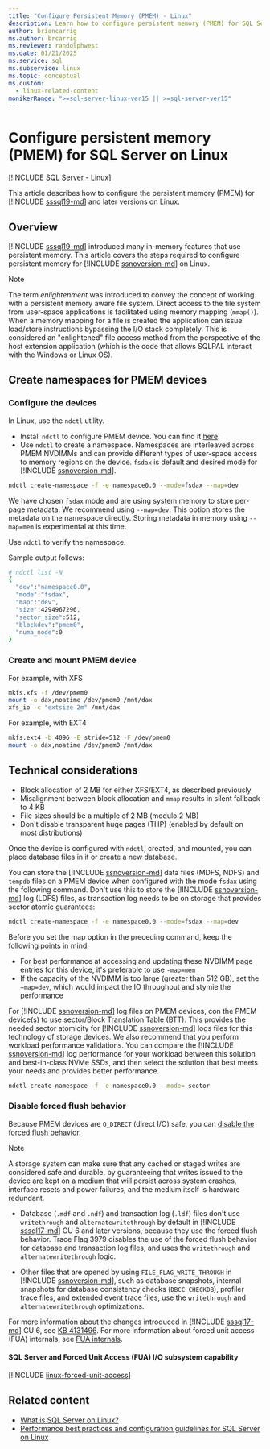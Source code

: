 ```yaml
---
title: "Configure Persistent Memory (PMEM) - Linux"
description: Learn how to configure persistent memory (PMEM) for SQL Server on Linux, and how to create namespaces for PMEM devices
author: briancarrig
ms.author: brcarrig
ms.reviewer: randolphwest
ms.date: 01/21/2025
ms.service: sql
ms.subservice: linux
ms.topic: conceptual
ms.custom:
  - linux-related-content
monikerRange: ">=sql-server-linux-ver15 || >=sql-server-ver15"
---
```


# Configure persistent memory (PMEM) for SQL Server on Linux

[!INCLUDE [SQL Server - Linux](../includes/applies-to-version/sql-linux.md)]

This article describes how to configure the persistent memory (PMEM) for [!INCLUDE [sssql19-md](../includes/sssql19-md.md)] and later versions on Linux.

## Overview

[!INCLUDE [sssql19-md](../includes/sssql19-md.md)] introduced many in-memory features that use persistent memory. This article covers the steps required to configure persistent memory for [!INCLUDE [ssnoversion-md](../includes/ssnoversion-md.md)] on Linux.

> [!NOTE]  
> The term _enlightenment_ was introduced to convey the concept of working with a persistent memory aware file system. Direct access to the file system from user-space applications is facilitated using memory mapping (`mmap()`). When a memory mapping for a file is created the application can issue load/store instructions bypassing the I/O stack completely. This is considered an "enlightened" file access method from the perspective of the host extension application (which is the code that allows SQLPAL interact with the Windows or Linux OS).

## Create namespaces for PMEM devices

### Configure the devices

In Linux, use the `ndctl` utility.

- Install `ndctl` to configure PMEM device. You can find it [here](https://docs.pmem.io/persistent-memory/getting-started-guide/installing-ndctl).
- Use `ndctl` to create a namespace. Namespaces are interleaved across PMEM NVDIMMs and can provide different types of user-space access to memory regions on the device. `fsdax` is default and desired mode for [!INCLUDE [ssnoversion-md](../includes/ssnoversion-md.md)].

```bash
ndctl create-namespace -f -e namespace0.0 --mode=fsdax --map=dev
```

We have chosen `fsdax` mode and are using system memory to store per-page metadata. We recommend using `--map=dev`. This option stores the metadata on the namespace directly. Storing metadata in memory using `--map=mem` is experimental at this time.

Use `ndctl` to verify the namespace.

Sample output follows:

```bash
# ndctl list -N
{
  "dev":"namespace0.0",
  "mode":"fsdax",
  "map":"dev",
  "size":4294967296,
  "sector_size":512,
  "blockdev":"pmem0",
  "numa_node":0
}
```

### Create and mount PMEM device

For example, with XFS

```bash
mkfs.xfs -f /dev/pmem0
mount -o dax,noatime /dev/pmem0 /mnt/dax
xfs_io -c "extsize 2m" /mnt/dax
```

For example, with EXT4

```bash
mkfs.ext4 -b 4096 -E stride=512 -F /dev/pmem0
mount -o dax,noatime /dev/pmem0 /mnt/dax
```

## Technical considerations

- Block allocation of 2 MB for either XFS/EXT4, as described previously
- Misalignment between block allocation and `mmap` results in silent fallback to 4 KB
- File sizes should be a multiple of 2 MB (modulo 2 MB)
- Don't disable transparent huge pages (THP) (enabled by default on most distributions)

Once the device is configured with `ndctl`, created, and mounted, you can place database files in it or create a new database.

You can store the [!INCLUDE [ssnoversion-md](../includes/ssnoversion-md.md)] data files (MDFS, NDFS) and `tempdb` files on a PMEM device when configured with the mode `fsdax` using the following command. Don't use this to store the [!INCLUDE [ssnoversion-md](../includes/ssnoversion-md.md)] log (LDFS) files, as transaction log needs to be on storage that provides sector atomic guarantees:

```bash
ndctl create-namespace -f -e namespace0.0 --mode=fsdax --map=dev
```

Before you set the map option in the preceding command, keep the following points in mind:

- For best performance at accessing and updating these NVDIMM page entries for this device, it's preferable to use `-map=mem`
- If the capacity of the NVDIMM is too large (greater than 512 GB), set the `–map=dev`, which would impact the IO throughput and stymie the performance

For [!INCLUDE [ssnoversion-md](../includes/ssnoversion-md.md)] log files on PMEM devices, con the PMEM device(s) to use sector/Block Translation Table (BTT). This provides the needed sector atomicity for [!INCLUDE [ssnoversion-md](../includes/ssnoversion-md.md)] logs files for this technology of storage devices. We also recommend that you perform workload performance validations. You can compare the [!INCLUDE [ssnoversion-md](../includes/ssnoversion-md.md)] log performance for your workload between this solution and best-in-class NVMe SSDs, and then select the solution that best meets your needs and provides better performance.

```bash
ndctl create-namespace -f -e namespace0.0 --mode= sector
```

### Disable forced flush behavior

Because PMEM devices are `O_DIRECT` (direct I/O) safe, you can [disable the forced flush behavior](#sql-server-and-forced-unit-access-fua-io-subsystem-capability).

> [!NOTE]  
> A storage system can make sure that any cached or staged writes are considered safe and durable, by guaranteeing that writes issued to the device are kept on a medium that will persist across system crashes, interface resets and power failures, and the medium itself is hardware redundant.

- Database (`.mdf` and `.ndf`) and transaction log (`.ldf`) files don't use `writethrough` and `alternatewritethrough` by default in [!INCLUDE [sssql17-md](../includes/sssql17-md.md)] CU 6 and later versions, because they use the forced flush behavior. Trace Flag 3979 disables the use of the forced flush behavior for database and transaction log files, and uses the `writethrough` and `alternatewritethrough` logic.

- Other files that are opened by using `FILE_FLAG_WRITE_THROUGH` in [!INCLUDE [ssnoversion-md](../includes/ssnoversion-md.md)], such as database snapshots, internal snapshots for database consistency checks (`DBCC CHECKDB`), profiler trace files, and extended event trace files, use the `writethrough` and `alternatewritethrough` optimizations.

For more information about the changes introduced in [!INCLUDE [sssql17-md](../includes/sssql17-md.md)] CU 6, see [KB 4131496](https://support.microsoft.com/help/4131496). For more information about forced unit access (FUA) internals, see [FUA internals](/archive/blogs/bobsql/sql-server-on-linux-forced-unit-access-fua-internals).

#### SQL Server and Forced Unit Access (FUA) I/O subsystem capability

[!INCLUDE [linux-forced-unit-access](includes/linux-forced-unit-access.md)]

## Related content

- [What is SQL Server on Linux?](sql-server-linux-overview.md)
- [Performance best practices and configuration guidelines for SQL Server on Linux](sql-server-linux-performance-best-practices.md)
